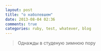 ```yaml
---
layout: post
title: "о наболевшем"
date: 2013-08-04 02:36
comments: true
categories: ruby, test, whatever, blog 
---
```


> Однажды в студеную зимнюю пору